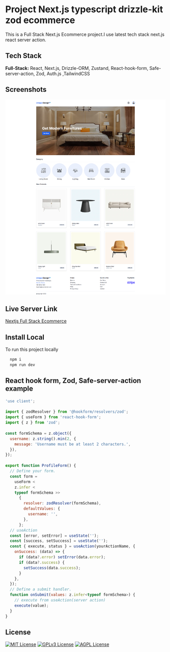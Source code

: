 # Project Next.js typescript drizzle-kit zod ecommerce

This is a Full Stack Next.js Ecommerce project.I use latest tech stack next.js react server action.

## Tech Stack

**Full-Stack:** React, Next.js, Drizzle-ORM, Zustand, React-hook-form, Safe-server-action, Zod, Auth.js ,TailwindCSS

## Screenshots

![App Screenshot](./screenshot-1.png)

## Live Server Link

[Nextjs Full Stack Ecommerce](https://github.com/Hadi4234/next-drizzle-ecom)

## Install Local

To run this project locally

```bash
  npm i
  npm run dev
```

## React hook form, Zod, Safe-server-action example

```javascript
'use client';

import { zodResolver } from '@hookform/resolvers/zod';
import { useForm } from 'react-hook-form';
import { z } from 'zod';

const formSchema = z.object({
  username: z.string().min(2, {
    message: 'Username must be at least 2 characters.',
  }),
});

export function ProfileForm() {
  // Define your form.
  const form =
    useForm <
    z.infer <
    typeof formSchema >>
      {
        resolver: zodResolver(formSchema),
        defaultValues: {
          username: '',
        },
      };
  // useAction
  const [error, setError] = useState('');
  const [success, setSuccess] = useState('');
  const { execute, status } = useAction(yourActionName, {
    onSuccess: (data) => {
      if (data?.error) setError(data.error);
      if (data?.success) {
        setSuccess(data.success);
      }
    },
  });
  // Define a submit handler.
  function onSubmit(values: z.infer<typeof formSchema>) {
    // execute from useAction(server action)
    execute(value);
  }
}
```

## License

[![MIT License](https://img.shields.io/badge/License-MIT-green.svg)](https://choosealicense.com/licenses/mit/)
[![GPLv3 License](https://img.shields.io/badge/License-GPL%20v3-yellow.svg)](https://opensource.org/licenses/)
[![AGPL License](https://img.shields.io/badge/license-AGPL-blue.svg)](http://www.gnu.org/licenses/agpl-3.0)
